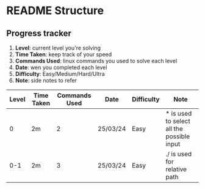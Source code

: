 # README Structure
## Progress tracker
1. **Level**: current level you're solving
2. **Time Taken**: keep track of your speed
3. **Commands Used**: linux commands you used to solve each level
4. **Date**: wen you completed each level
5. **Difficulty**: Easy/Medium/Hard/Ultra
6. **Note**: side notes to refer

| Level | Time Taken | Commands Used |   Date   | Difficulty | Note | 
| ----- | ---------- | ------------- | -------- | ---------- | ---- | 
| 0     | 2m         |  2            | 25/03/24 |    Easy    | * is used to select all the possible input | 
| 0-1     | 2m         |  3            | 25/03/24 |    Easy    | ./ is used for relative path | 

